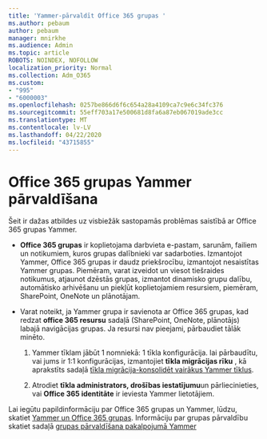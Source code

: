 ```yaml
---
title: 'Yammer-pārvaldīt Office 365 grupas '
ms.author: pebaum
author: pebaum
manager: mnirkhe
ms.audience: Admin
ms.topic: article
ROBOTS: NOINDEX, NOFOLLOW
localization_priority: Normal
ms.collection: Adm_O365
ms.custom:
- "995"
- "6000003"
ms.openlocfilehash: 0257be866d6f6c654a28a4109ca7c9e6c34fc376
ms.sourcegitcommit: 55eff703a17e500681d8fa6a87eb067019ade3cc
ms.translationtype: MT
ms.contentlocale: lv-LV
ms.lasthandoff: 04/22/2020
ms.locfileid: "43715855"
---
```

# <a name="manage-office-365-groups-in-yammer"></a>Office 365 grupas Yammer pārvaldīšana

Šeit ir dažas atbildes uz visbiežāk sastopamās problēmas saistībā ar Office 365 grupas Yammer.

* **Office 365 grupas** ir koplietojama darbvieta e-pastam, sarunām, failiem un notikumiem, kuros grupas dalībnieki var sadarboties. Izmantojot Yammer, Office 365 grupas ir daudz priekšrocību, izmantojot nesaistītas Yammer grupas. Piemēram, varat izveidot un viesot tiešraides notikumus, atjaunot dzēstās grupas, izmantot dinamisko grupu dalību, automātisko arhivēšanu un piekļūt koplietojamiem resursiem, piemēram, SharePoint, OneNote un plānotājam.

* Varat noteikt, ja Yammer grupa ir savienota ar Office 365 grupas, kad redzat **office 365 resursu** sadaļā (SharePoint, OneNote, plānotājs) labajā navigācijas grupas. Ja resursi nav pieejami, pārbaudiet tālāk minēto.

  1. Yammer tīklam jābūt 1 nomniekā: 1 tīkla konfigurācija. lai pārbaudītu, vai jums ir 1:1 konfigurācijas, izmantojiet **tīkla migrācijas rīku** , kā aprakstīts sadaļā [tīkla migrācija-konsolidēt vairākus Yammer tīklus](https://docs.microsoft.com/yammer/configure-your-yammer-network/consolidate-multiple-yammer-networks).

  2. Atrodiet **tīkla administrators, drošības iestatījumu**un pārliecinieties, vai **Office 365 identitāte** ir ieviesta Yammer lietotājiem.

Lai iegūtu papildinformāciju par Office 365 grupas un Yammer, lūdzu, skatiet [Yammer un Office 365 grupas](https://docs.microsoft.com/yammer/manage-yammer-groups/yammer-and-office-365-groups). Informāciju par grupas pārvaldību skatiet sadaļā [grupas pārvaldīšana pakalpojumā Yammer](https://support.office.com/article/Manage-a-group-in-Yammer-6e05c6d6-5548-4c88-89cd-e6757a514ef2)
